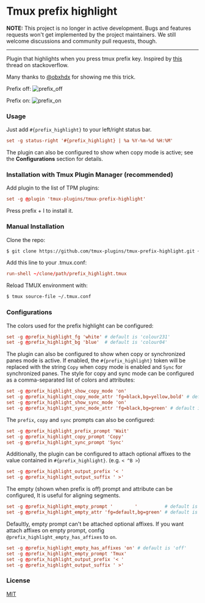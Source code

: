 # Tmux prefix highlight

**NOTE:** This project is no longer in active development. Bugs and
features requests won't get implemented by the project maintainers.
We still welcome discussions and community pull requests, though.

---

Plugin that highlights when you press tmux prefix key. Inspired by
[this](http://stackoverflow.com/questions/12003726/give-a-hint-when-press-prefix-key-in-tmux)
thread on stackoverflow.

Many thanks to [@obxhdx](https://github.com/obxhdx) for showing me this trick.

Prefix off:
![prefix_off](screenshots/prefix_off.png)

Prefix on:
![prefix_on](screenshots/prefix_on.png)

### Usage

Just add `#{prefix_highlight}` to your left/right status bar.

```tmux.conf
set -g status-right '#{prefix_highlight} | %a %Y-%m-%d %H:%M'
```

The plugin can also be configured to show when copy mode is active; see the
**Configurations** section for details.

### Installation with Tmux Plugin Manager (recommended)

Add plugin to the list of TPM plugins:

```tmux.conf
set -g @plugin 'tmux-plugins/tmux-prefix-highlight'
```

Press prefix + I to install it.

### Manual Installation

Clone the repo:

```bash
$ git clone https://github.com/tmux-plugins/tmux-prefix-highlight.git ~/clone/path
```

Add this line to your .tmux.conf:

```tmux.conf
run-shell ~/clone/path/prefix_highlight.tmux
```

Reload TMUX environment with:

```bash
$ tmux source-file ~/.tmux.conf
```

### Configurations

The colors used for the prefix highlight can be configured:

```tmux.conf
set -g @prefix_highlight_fg 'white' # default is 'colour231'
set -g @prefix_highlight_bg 'blue'  # default is 'colour04'
```

The plugin can also be configured to show when copy or synchronized panes mode
is active. If enabled, the `#{prefix_highlight}` token will be replaced with
the string `Copy` when copy mode is enabled and `Sync` for synchronized panes.
The style for copy and sync mode can be configured as a comma-separated list of
colors and attributes:

```tmux.conf
set -g @prefix_highlight_show_copy_mode 'on'
set -g @prefix_highlight_copy_mode_attr 'fg=black,bg=yellow,bold' # default is 'fg=default,bg=yellow'
set -g @prefix_highlight_show_sync_mode 'on'
set -g @prefix_highlight_sync_mode_attr 'fg=black,bg=green' # default is 'fg=default,bg=yellow'
```

The `prefix`, `copy` and `sync` prompts can also be configured:

```tmux.conf
set -g @prefix_highlight_prefix_prompt 'Wait'
set -g @prefix_highlight_copy_prompt 'Copy'
set -g @prefix_highlight_sync_prompt 'Sync'
```

Additionally, the plugin can be configured to attach optional affixes to the
value contained in `#{prefix_highlight}`.
(e.g. `< ^B >`)

```tmux.conf
set -g @prefix_highlight_output_prefix '< '
set -g @prefix_highlight_output_suffix ' >'
```

The empty (shown when prefix is off) prompt and attribute can be configured,
It is useful for aligning segments.

```tmux.conf
set -g @prefix_highlight_empty_prompt '        '          # default is '' (empty char)
set -g @prefix_highlight_empty_attr 'fg=default,bg=green' # default is 'fg=default,bg=default'
```

Defaultly, empty prompt can't be attached optional affixes.
If you want attach affixes on empty prompt, config `@prefix_highlight_empty_has_affixes` to `on`.

```tmux.conf
set -g @prefix_highlight_empty_has_affixes 'on' # default is 'off'
set -g @prefix_highlight_empty_prompt 'Tmux'
set -g @prefix_highlight_output_prefix '< '
set -g @prefix_highlight_output_suffix ' >'
```

### License

[MIT](LICENSE)
